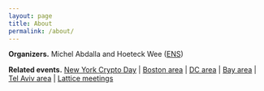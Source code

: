 ```yaml
---
layout: page
title: About
permalink: /about/
---
```


**Organizers.**
Michel Abdalla and Hoeteck Wee ([ENS](https://crypto.di.ens.fr/web2py))

**Related events.**
[New York Crypto Day](https://nycryptoday.wordpress.com/) | [Boston area](https://bostoncryptoday.wordpress.com) | [DC area](https://dcareacryptoday.wordpress.com/) | [Bay area](https://sites.google.com/site/bayareacryptoday) | [Tel Aviv area](http://www.cs.tau.ac.il/cseminar/) | [Lattice meetings](http://perso.ens-lyon.fr/damien.stehle/LATTICE_MEETINGS.html)


